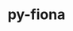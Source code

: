 ---
title: "py-fiona"
layout: cache
categories: [package, develop]
meta: {"versions": ["1.8.21", "1.8.22", "1.9.3", "1.9.4"], "compilers": ["apple-clang@=14.0.0", "apple-clang@=14.0.3", "gcc@=11.3.0", "gcc@=7.3.1"], "oss": ["amzn2", "ubuntu22.04", "ventura"], "platforms": ["darwin", "linux"], "targets": ["aarch64", "ivybridge", "x86_64_v3", "x86_64_v4"], "stacks": ["ml-darwin-aarch64-mps", "ml-linux-x86_64-cpu", "ml-linux-x86_64-cuda", "root"], "num_specs": 44, "num_specs_by_stack": {"root": 44, "ml-darwin-aarch64-mps": 14, "ml-linux-x86_64-cuda": 16, "ml-linux-x86_64-cpu": 16}}
spec_details: [{"hash": "4zfchmklzhxpjqlkcnavmisomp4mvcgo", "compiler": "apple-clang@=14.0.0", "versions": ["1.9.4"], "os": "ventura", "platform": "darwin", "target": "aarch64", "variants": ["build_system=python_pip"], "stacks": ["root", "ml-darwin-aarch64-mps"], "size": "-", "tarball": "https://binaries.spack.io/develop/build_cache/darwin-ventura-aarch64/apple-clang-14.0.0/py-fiona-1.9.4/darwin-ventura-aarch64-apple-clang-14.0.0-py-fiona-1.9.4-4zfchmklzhxpjqlkcnavmisomp4mvcgo.spack"}, {"hash": "dek32nilz6kopfmtfv4iqy5fdqqw4icp", "compiler": "apple-clang@=14.0.0", "versions": ["1.9.4"], "os": "ventura", "platform": "darwin", "target": "aarch64", "variants": ["build_system=python_pip"], "stacks": ["root", "ml-darwin-aarch64-mps"], "size": "-", "tarball": "https://binaries.spack.io/develop/build_cache/darwin-ventura-aarch64/apple-clang-14.0.0/py-fiona-1.9.4/darwin-ventura-aarch64-apple-clang-14.0.0-py-fiona-1.9.4-dek32nilz6kopfmtfv4iqy5fdqqw4icp.spack"}, {"hash": "3lqlqhd2wnr6u57d67se5ijc4kegry36", "compiler": "apple-clang@=14.0.0", "versions": ["1.9.4"], "os": "ventura", "platform": "darwin", "target": "aarch64", "variants": ["build_system=python_pip"], "stacks": ["root", "ml-darwin-aarch64-mps"], "size": "-", "tarball": "https://binaries.spack.io/develop/build_cache/darwin-ventura-aarch64/apple-clang-14.0.0/py-fiona-1.9.4/darwin-ventura-aarch64-apple-clang-14.0.0-py-fiona-1.9.4-3lqlqhd2wnr6u57d67se5ijc4kegry36.spack"}, {"hash": "3x5xoo3kxlruymsxhpyfomw4m3kkhort", "compiler": "apple-clang@=14.0.0", "versions": ["1.9.4"], "os": "ventura", "platform": "darwin", "target": "aarch64", "variants": ["build_system=python_pip"], "stacks": ["root", "ml-darwin-aarch64-mps"], "size": "-", "tarball": "https://binaries.spack.io/develop/build_cache/darwin-ventura-aarch64/apple-clang-14.0.0/py-fiona-1.9.4/darwin-ventura-aarch64-apple-clang-14.0.0-py-fiona-1.9.4-3x5xoo3kxlruymsxhpyfomw4m3kkhort.spack"}, {"hash": "ivo5k2w6grcjgxx234mbegegrmshgjig", "compiler": "apple-clang@=14.0.0", "versions": ["1.9.4"], "os": "ventura", "platform": "darwin", "target": "aarch64", "variants": ["build_system=python_pip"], "stacks": ["root", "ml-darwin-aarch64-mps"], "size": "-", "tarball": "https://binaries.spack.io/develop/build_cache/darwin-ventura-aarch64/apple-clang-14.0.0/py-fiona-1.9.4/darwin-ventura-aarch64-apple-clang-14.0.0-py-fiona-1.9.4-ivo5k2w6grcjgxx234mbegegrmshgjig.spack"}, {"hash": "625ijozqccq2wpd3v564gmysiyvys5bg", "compiler": "apple-clang@=14.0.3", "versions": ["1.9.4"], "os": "ventura", "platform": "darwin", "target": "aarch64", "variants": ["build_system=python_pip"], "stacks": ["root", "ml-darwin-aarch64-mps"], "size": "-", "tarball": "https://binaries.spack.io/develop/build_cache/darwin-ventura-aarch64/apple-clang-14.0.3/py-fiona-1.9.4/darwin-ventura-aarch64-apple-clang-14.0.3-py-fiona-1.9.4-625ijozqccq2wpd3v564gmysiyvys5bg.spack"}, {"hash": "cqew2wv6l3bdxv3pipsfg7zu7huvct3r", "compiler": "apple-clang@=14.0.3", "versions": ["1.9.4"], "os": "ventura", "platform": "darwin", "target": "aarch64", "variants": ["build_system=python_pip"], "stacks": ["root", "ml-darwin-aarch64-mps"], "size": "-", "tarball": "https://binaries.spack.io/develop/build_cache/darwin-ventura-aarch64/apple-clang-14.0.3/py-fiona-1.9.4/darwin-ventura-aarch64-apple-clang-14.0.3-py-fiona-1.9.4-cqew2wv6l3bdxv3pipsfg7zu7huvct3r.spack"}, {"hash": "npsgv7zxlh6ejvfzfyzqijytmsmeawvh", "compiler": "apple-clang@=14.0.3", "versions": ["1.9.4"], "os": "ventura", "platform": "darwin", "target": "aarch64", "variants": ["build_system=python_pip"], "stacks": ["root", "ml-darwin-aarch64-mps"], "size": "-", "tarball": "https://binaries.spack.io/develop/build_cache/darwin-ventura-aarch64/apple-clang-14.0.3/py-fiona-1.9.4/darwin-ventura-aarch64-apple-clang-14.0.3-py-fiona-1.9.4-npsgv7zxlh6ejvfzfyzqijytmsmeawvh.spack"}, {"hash": "chxoy7s2x5yvvulw4hbepznprncdu3dk", "compiler": "apple-clang@=14.0.3", "versions": ["1.9.4"], "os": "ventura", "platform": "darwin", "target": "aarch64", "variants": ["build_system=python_pip"], "stacks": ["root", "ml-darwin-aarch64-mps"], "size": "-", "tarball": "https://binaries.spack.io/develop/build_cache/darwin-ventura-aarch64/apple-clang-14.0.3/py-fiona-1.9.4/darwin-ventura-aarch64-apple-clang-14.0.3-py-fiona-1.9.4-chxoy7s2x5yvvulw4hbepznprncdu3dk.spack"}, {"hash": "eoqomrx4hd7muzhmq3ii5rrxewtlmqcd", "compiler": "apple-clang@=14.0.3", "versions": ["1.9.4"], "os": "ventura", "platform": "darwin", "target": "aarch64", "variants": ["build_system=python_pip"], "stacks": ["root", "ml-darwin-aarch64-mps"], "size": "-", "tarball": "https://binaries.spack.io/develop/build_cache/darwin-ventura-aarch64/apple-clang-14.0.3/py-fiona-1.9.4/darwin-ventura-aarch64-apple-clang-14.0.3-py-fiona-1.9.4-eoqomrx4hd7muzhmq3ii5rrxewtlmqcd.spack"}, {"hash": "v3q526x7hdhjhgqwoveyhqez6zzrfhlt", "compiler": "apple-clang@=14.0.3", "versions": ["1.9.4"], "os": "ventura", "platform": "darwin", "target": "aarch64", "variants": ["build_system=python_pip"], "stacks": ["root", "ml-darwin-aarch64-mps"], "size": "-", "tarball": "https://binaries.spack.io/develop/build_cache/darwin-ventura-aarch64/apple-clang-14.0.3/py-fiona-1.9.4/darwin-ventura-aarch64-apple-clang-14.0.3-py-fiona-1.9.4-v3q526x7hdhjhgqwoveyhqez6zzrfhlt.spack"}, {"hash": "aj6dogoyqvrytkxtarrihvvck2x2xbez", "compiler": "apple-clang@=14.0.3", "versions": ["1.9.4"], "os": "ventura", "platform": "darwin", "target": "aarch64", "variants": ["build_system=python_pip"], "stacks": ["root", "ml-darwin-aarch64-mps"], "size": "-", "tarball": "https://binaries.spack.io/develop/build_cache/darwin-ventura-aarch64/apple-clang-14.0.3/py-fiona-1.9.4/darwin-ventura-aarch64-apple-clang-14.0.3-py-fiona-1.9.4-aj6dogoyqvrytkxtarrihvvck2x2xbez.spack"}, {"hash": "xqynsg2mxvh765jiq64d72rzp3vv47jh", "compiler": "apple-clang@=14.0.3", "versions": ["1.9.4"], "os": "ventura", "platform": "darwin", "target": "aarch64", "variants": ["build_system=python_pip"], "stacks": ["root", "ml-darwin-aarch64-mps"], "size": "-", "tarball": "https://binaries.spack.io/develop/build_cache/darwin-ventura-aarch64/apple-clang-14.0.3/py-fiona-1.9.4/darwin-ventura-aarch64-apple-clang-14.0.3-py-fiona-1.9.4-xqynsg2mxvh765jiq64d72rzp3vv47jh.spack"}, {"hash": "7nualsg774rrfcmwhnq2zzfvkbx3ufdu", "compiler": "apple-clang@=14.0.3", "versions": ["1.9.4"], "os": "ventura", "platform": "darwin", "target": "aarch64", "variants": ["build_system=python_pip"], "stacks": ["root", "ml-darwin-aarch64-mps"], "size": "-", "tarball": "https://binaries.spack.io/develop/build_cache/darwin-ventura-aarch64/apple-clang-14.0.3/py-fiona-1.9.4/darwin-ventura-aarch64-apple-clang-14.0.3-py-fiona-1.9.4-7nualsg774rrfcmwhnq2zzfvkbx3ufdu.spack"}, {"hash": "ok5y6j62kudbdg5k6ey2kggsjzirxx6u", "compiler": "gcc@=7.3.1", "versions": ["1.8.22"], "os": "amzn2", "platform": "linux", "target": "ivybridge", "variants": ["build_system=python_pip"], "stacks": ["root"], "size": "-", "tarball": "https://binaries.spack.io/develop/build_cache/linux-amzn2-ivybridge/gcc-7.3.1/py-fiona-1.8.22/linux-amzn2-ivybridge-gcc-7.3.1-py-fiona-1.8.22-ok5y6j62kudbdg5k6ey2kggsjzirxx6u.spack"}, {"hash": "7roek5thwwr3eotony2b6gogh74n4pql", "compiler": "gcc@=7.3.1", "versions": ["1.8.22"], "os": "amzn2", "platform": "linux", "target": "ivybridge", "variants": ["build_system=python_pip"], "stacks": ["root"], "size": "-", "tarball": "https://binaries.spack.io/develop/build_cache/linux-amzn2-ivybridge/gcc-7.3.1/py-fiona-1.8.22/linux-amzn2-ivybridge-gcc-7.3.1-py-fiona-1.8.22-7roek5thwwr3eotony2b6gogh74n4pql.spack"}, {"hash": "exmy4jpdigsafrrv7joqekquoy5j4cb4", "compiler": "gcc@=7.3.1", "versions": ["1.8.22"], "os": "amzn2", "platform": "linux", "target": "ivybridge", "variants": ["build_system=python_pip"], "stacks": ["root"], "size": "-", "tarball": "https://binaries.spack.io/develop/build_cache/linux-amzn2-ivybridge/gcc-7.3.1/py-fiona-1.8.22/linux-amzn2-ivybridge-gcc-7.3.1-py-fiona-1.8.22-exmy4jpdigsafrrv7joqekquoy5j4cb4.spack"}, {"hash": "dg2xsuanlpyahwtxxdn3zisujcmhhg7l", "compiler": "gcc@=7.3.1", "versions": ["1.8.22"], "os": "amzn2", "platform": "linux", "target": "x86_64_v3", "variants": ["build_system=python_pip"], "stacks": ["root"], "size": "-", "tarball": "https://binaries.spack.io/develop/build_cache/linux-amzn2-x86_64_v3/gcc-7.3.1/py-fiona-1.8.22/linux-amzn2-x86_64_v3-gcc-7.3.1-py-fiona-1.8.22-dg2xsuanlpyahwtxxdn3zisujcmhhg7l.spack"}, {"hash": "23da6t2ehpg73xtb4ctnnmijntk2gu3e", "compiler": "gcc@=7.3.1", "versions": ["1.8.22"], "os": "amzn2", "platform": "linux", "target": "x86_64_v3", "variants": ["build_system=python_pip"], "stacks": ["root"], "size": "-", "tarball": "https://binaries.spack.io/develop/build_cache/linux-amzn2-x86_64_v3/gcc-7.3.1/py-fiona-1.8.22/linux-amzn2-x86_64_v3-gcc-7.3.1-py-fiona-1.8.22-23da6t2ehpg73xtb4ctnnmijntk2gu3e.spack"}, {"hash": "cie2kkk4gellm4367fenjt6ekqsqtqmv", "compiler": "gcc@=7.3.1", "versions": ["1.8.22"], "os": "amzn2", "platform": "linux", "target": "x86_64_v3", "variants": ["build_system=python_pip"], "stacks": ["root"], "size": "-", "tarball": "https://binaries.spack.io/develop/build_cache/linux-amzn2-x86_64_v3/gcc-7.3.1/py-fiona-1.8.22/linux-amzn2-x86_64_v3-gcc-7.3.1-py-fiona-1.8.22-cie2kkk4gellm4367fenjt6ekqsqtqmv.spack"}, {"hash": "fah7it3qzb6qeqvg5woih3gqsulmcmry", "compiler": "gcc@=7.3.1", "versions": ["1.8.22"], "os": "amzn2", "platform": "linux", "target": "x86_64_v3", "variants": ["build_system=python_pip"], "stacks": ["root"], "size": "-", "tarball": "https://binaries.spack.io/develop/build_cache/linux-amzn2-x86_64_v3/gcc-7.3.1/py-fiona-1.8.22/linux-amzn2-x86_64_v3-gcc-7.3.1-py-fiona-1.8.22-fah7it3qzb6qeqvg5woih3gqsulmcmry.spack"}, {"hash": "4gnerippayfs43ttjycw2pripuor6elv", "compiler": "gcc@=7.3.1", "versions": ["1.8.22"], "os": "amzn2", "platform": "linux", "target": "x86_64_v3", "variants": ["build_system=python_pip"], "stacks": ["root"], "size": "-", "tarball": "https://binaries.spack.io/develop/build_cache/linux-amzn2-x86_64_v3/gcc-7.3.1/py-fiona-1.8.22/linux-amzn2-x86_64_v3-gcc-7.3.1-py-fiona-1.8.22-4gnerippayfs43ttjycw2pripuor6elv.spack"}, {"hash": "fzbdwlclep6wjzxpaeunlnf2cgbzr5qf", "compiler": "gcc@=7.3.1", "versions": ["1.8.22"], "os": "amzn2", "platform": "linux", "target": "x86_64_v3", "variants": ["build_system=python_pip"], "stacks": ["root"], "size": "-", "tarball": "https://binaries.spack.io/develop/build_cache/linux-amzn2-x86_64_v3/gcc-7.3.1/py-fiona-1.8.22/linux-amzn2-x86_64_v3-gcc-7.3.1-py-fiona-1.8.22-fzbdwlclep6wjzxpaeunlnf2cgbzr5qf.spack"}, {"hash": "7w6gpizso2gig46x6bc6qcpohekzvh4v", "compiler": "gcc@=7.3.1", "versions": ["1.8.22"], "os": "amzn2", "platform": "linux", "target": "x86_64_v3", "variants": [], "stacks": ["root"], "size": "-", "tarball": "https://binaries.spack.io/develop/build_cache/linux-amzn2-x86_64_v3/gcc-7.3.1/py-fiona-1.8.22/linux-amzn2-x86_64_v3-gcc-7.3.1-py-fiona-1.8.22-7w6gpizso2gig46x6bc6qcpohekzvh4v.spack"}, {"hash": "lhuxekvkwvurld7atqy2xmpqjxo3brmu", "compiler": "gcc@=7.3.1", "versions": ["1.8.22"], "os": "amzn2", "platform": "linux", "target": "x86_64_v3", "variants": ["build_system=python_pip"], "stacks": ["root"], "size": "-", "tarball": "https://binaries.spack.io/develop/build_cache/linux-amzn2-x86_64_v3/gcc-7.3.1/py-fiona-1.8.22/linux-amzn2-x86_64_v3-gcc-7.3.1-py-fiona-1.8.22-lhuxekvkwvurld7atqy2xmpqjxo3brmu.spack"}, {"hash": "vcd4xhf7lmyrigkdixkz55beuvy2hjlz", "compiler": "gcc@=7.3.1", "versions": ["1.8.22"], "os": "amzn2", "platform": "linux", "target": "x86_64_v3", "variants": ["build_system=python_pip"], "stacks": ["root"], "size": "-", "tarball": "https://binaries.spack.io/develop/build_cache/linux-amzn2-x86_64_v3/gcc-7.3.1/py-fiona-1.8.22/linux-amzn2-x86_64_v3-gcc-7.3.1-py-fiona-1.8.22-vcd4xhf7lmyrigkdixkz55beuvy2hjlz.spack"}, {"hash": "hogs6jpxjfqzdwfsef7gzsu26xkdme2b", "compiler": "gcc@=7.3.1", "versions": ["1.8.22"], "os": "amzn2", "platform": "linux", "target": "x86_64_v3", "variants": [], "stacks": ["root"], "size": "-", "tarball": "https://binaries.spack.io/develop/build_cache/linux-amzn2-x86_64_v3/gcc-7.3.1/py-fiona-1.8.22/linux-amzn2-x86_64_v3-gcc-7.3.1-py-fiona-1.8.22-hogs6jpxjfqzdwfsef7gzsu26xkdme2b.spack"}, {"hash": "kcif2tdhurzr2we6aghogorponx26rdj", "compiler": "gcc@=7.3.1", "versions": ["1.9.3"], "os": "amzn2", "platform": "linux", "target": "x86_64_v3", "variants": ["build_system=python_pip"], "stacks": ["root", "ml-linux-x86_64-cuda", "ml-linux-x86_64-cpu"], "size": "-", "tarball": "https://binaries.spack.io/develop/build_cache/linux-amzn2-x86_64_v3/gcc-7.3.1/py-fiona-1.9.3/linux-amzn2-x86_64_v3-gcc-7.3.1-py-fiona-1.9.3-kcif2tdhurzr2we6aghogorponx26rdj.spack"}, {"hash": "7axfdtugek4actdjvlg3hbknsuhvvh3h", "compiler": "gcc@=7.3.1", "versions": ["1.8.21"], "os": "amzn2", "platform": "linux", "target": "x86_64_v4", "variants": [], "stacks": ["root"], "size": "-", "tarball": "https://binaries.spack.io/develop/build_cache/linux-amzn2-x86_64_v4/gcc-7.3.1/py-fiona-1.8.21/linux-amzn2-x86_64_v4-gcc-7.3.1-py-fiona-1.8.21-7axfdtugek4actdjvlg3hbknsuhvvh3h.spack"}, {"hash": "hnhk7faecuieeahfuk6kjgwkrpsrnk7s", "compiler": "gcc@=11.3.0", "versions": ["1.9.3"], "os": "ubuntu22.04", "platform": "linux", "target": "x86_64_v3", "variants": ["build_system=python_pip"], "stacks": ["root", "ml-linux-x86_64-cuda", "ml-linux-x86_64-cpu"], "size": "-", "tarball": "https://binaries.spack.io/develop/build_cache/linux-ubuntu22.04-x86_64_v3/gcc-11.3.0/py-fiona-1.9.3/linux-ubuntu22.04-x86_64_v3-gcc-11.3.0-py-fiona-1.9.3-hnhk7faecuieeahfuk6kjgwkrpsrnk7s.spack"}, {"hash": "s3xu224lnnpfgic2frnpmbe7gzqalmmb", "compiler": "gcc@=11.3.0", "versions": ["1.9.3"], "os": "ubuntu22.04", "platform": "linux", "target": "x86_64_v3", "variants": ["build_system=python_pip"], "stacks": ["root", "ml-linux-x86_64-cuda", "ml-linux-x86_64-cpu"], "size": "-", "tarball": "https://binaries.spack.io/develop/build_cache/linux-ubuntu22.04-x86_64_v3/gcc-11.3.0/py-fiona-1.9.3/linux-ubuntu22.04-x86_64_v3-gcc-11.3.0-py-fiona-1.9.3-s3xu224lnnpfgic2frnpmbe7gzqalmmb.spack"}, {"hash": "quole2ykfyz4ek533t5rlvspzhdo7iu2", "compiler": "gcc@=11.3.0", "versions": ["1.9.3"], "os": "ubuntu22.04", "platform": "linux", "target": "x86_64_v3", "variants": ["build_system=python_pip"], "stacks": ["root", "ml-linux-x86_64-cuda", "ml-linux-x86_64-cpu"], "size": "-", "tarball": "https://binaries.spack.io/develop/build_cache/linux-ubuntu22.04-x86_64_v3/gcc-11.3.0/py-fiona-1.9.3/linux-ubuntu22.04-x86_64_v3-gcc-11.3.0-py-fiona-1.9.3-quole2ykfyz4ek533t5rlvspzhdo7iu2.spack"}, {"hash": "tfqnnulegr3pbsgg3ysiuc2njlqiakmk", "compiler": "gcc@=11.3.0", "versions": ["1.9.3"], "os": "ubuntu22.04", "platform": "linux", "target": "x86_64_v3", "variants": ["build_system=python_pip"], "stacks": ["root", "ml-linux-x86_64-cuda", "ml-linux-x86_64-cpu"], "size": "-", "tarball": "https://binaries.spack.io/develop/build_cache/linux-ubuntu22.04-x86_64_v3/gcc-11.3.0/py-fiona-1.9.3/linux-ubuntu22.04-x86_64_v3-gcc-11.3.0-py-fiona-1.9.3-tfqnnulegr3pbsgg3ysiuc2njlqiakmk.spack"}, {"hash": "par72teyrlwptlmvrw7dx4quj2sdajrp", "compiler": "gcc@=11.3.0", "versions": ["1.9.4"], "os": "ubuntu22.04", "platform": "linux", "target": "x86_64_v3", "variants": ["build_system=python_pip"], "stacks": ["root", "ml-linux-x86_64-cuda", "ml-linux-x86_64-cpu"], "size": "-", "tarball": "https://binaries.spack.io/develop/build_cache/linux-ubuntu22.04-x86_64_v3/gcc-11.3.0/py-fiona-1.9.4/linux-ubuntu22.04-x86_64_v3-gcc-11.3.0-py-fiona-1.9.4-par72teyrlwptlmvrw7dx4quj2sdajrp.spack"}, {"hash": "4nek4jicgsa4ru6evk66ekqyyydpusur", "compiler": "gcc@=11.3.0", "versions": ["1.9.4"], "os": "ubuntu22.04", "platform": "linux", "target": "x86_64_v3", "variants": ["build_system=python_pip"], "stacks": ["root", "ml-linux-x86_64-cuda", "ml-linux-x86_64-cpu"], "size": "-", "tarball": "https://binaries.spack.io/develop/build_cache/linux-ubuntu22.04-x86_64_v3/gcc-11.3.0/py-fiona-1.9.4/linux-ubuntu22.04-x86_64_v3-gcc-11.3.0-py-fiona-1.9.4-4nek4jicgsa4ru6evk66ekqyyydpusur.spack"}, {"hash": "ac4t2737uveqrfww725grzbatlcjgynf", "compiler": "gcc@=11.3.0", "versions": ["1.9.4"], "os": "ubuntu22.04", "platform": "linux", "target": "x86_64_v3", "variants": ["build_system=python_pip"], "stacks": ["root", "ml-linux-x86_64-cuda", "ml-linux-x86_64-cpu"], "size": "-", "tarball": "https://binaries.spack.io/develop/build_cache/linux-ubuntu22.04-x86_64_v3/gcc-11.3.0/py-fiona-1.9.4/linux-ubuntu22.04-x86_64_v3-gcc-11.3.0-py-fiona-1.9.4-ac4t2737uveqrfww725grzbatlcjgynf.spack"}, {"hash": "6idd65nwej5syuakeit4ox7yvq7n6rri", "compiler": "gcc@=11.3.0", "versions": ["1.9.4"], "os": "ubuntu22.04", "platform": "linux", "target": "x86_64_v3", "variants": ["build_system=python_pip"], "stacks": ["root", "ml-linux-x86_64-cuda", "ml-linux-x86_64-cpu"], "size": "-", "tarball": "https://binaries.spack.io/develop/build_cache/linux-ubuntu22.04-x86_64_v3/gcc-11.3.0/py-fiona-1.9.4/linux-ubuntu22.04-x86_64_v3-gcc-11.3.0-py-fiona-1.9.4-6idd65nwej5syuakeit4ox7yvq7n6rri.spack"}, {"hash": "2hcv4mwb25ywerlte2r2bxhc5542vxvd", "compiler": "gcc@=11.3.0", "versions": ["1.9.3"], "os": "ubuntu22.04", "platform": "linux", "target": "x86_64_v3", "variants": ["build_system=python_pip"], "stacks": ["root", "ml-linux-x86_64-cuda", "ml-linux-x86_64-cpu"], "size": "-", "tarball": "https://binaries.spack.io/develop/build_cache/linux-ubuntu22.04-x86_64_v3/gcc-11.3.0/py-fiona-1.9.3/linux-ubuntu22.04-x86_64_v3-gcc-11.3.0-py-fiona-1.9.3-2hcv4mwb25ywerlte2r2bxhc5542vxvd.spack"}, {"hash": "4nfl3ks4e2usogx3xegrk2ycezsmlcgn", "compiler": "gcc@=11.3.0", "versions": ["1.9.4"], "os": "ubuntu22.04", "platform": "linux", "target": "x86_64_v3", "variants": ["build_system=python_pip"], "stacks": ["root", "ml-linux-x86_64-cuda", "ml-linux-x86_64-cpu"], "size": "-", "tarball": "https://binaries.spack.io/develop/build_cache/linux-ubuntu22.04-x86_64_v3/gcc-11.3.0/py-fiona-1.9.4/linux-ubuntu22.04-x86_64_v3-gcc-11.3.0-py-fiona-1.9.4-4nfl3ks4e2usogx3xegrk2ycezsmlcgn.spack"}, {"hash": "lz6fwrwna3pisox5uigfidwoojmpdtbl", "compiler": "gcc@=11.3.0", "versions": ["1.9.4"], "os": "ubuntu22.04", "platform": "linux", "target": "x86_64_v3", "variants": ["build_system=python_pip"], "stacks": ["root", "ml-linux-x86_64-cuda", "ml-linux-x86_64-cpu"], "size": "-", "tarball": "https://binaries.spack.io/develop/build_cache/linux-ubuntu22.04-x86_64_v3/gcc-11.3.0/py-fiona-1.9.4/linux-ubuntu22.04-x86_64_v3-gcc-11.3.0-py-fiona-1.9.4-lz6fwrwna3pisox5uigfidwoojmpdtbl.spack"}, {"hash": "xfjq5suhjue2fpfn5ye5qn4htwzizosa", "compiler": "gcc@=11.3.0", "versions": ["1.9.4"], "os": "ubuntu22.04", "platform": "linux", "target": "x86_64_v3", "variants": ["build_system=python_pip"], "stacks": ["root", "ml-linux-x86_64-cuda", "ml-linux-x86_64-cpu"], "size": "-", "tarball": "https://binaries.spack.io/develop/build_cache/linux-ubuntu22.04-x86_64_v3/gcc-11.3.0/py-fiona-1.9.4/linux-ubuntu22.04-x86_64_v3-gcc-11.3.0-py-fiona-1.9.4-xfjq5suhjue2fpfn5ye5qn4htwzizosa.spack"}, {"hash": "qcobalpojr4hzhi5kwzbncxu3xxb3qdf", "compiler": "gcc@=11.3.0", "versions": ["1.9.4"], "os": "ubuntu22.04", "platform": "linux", "target": "x86_64_v3", "variants": ["build_system=python_pip"], "stacks": ["root", "ml-linux-x86_64-cuda", "ml-linux-x86_64-cpu"], "size": "-", "tarball": "https://binaries.spack.io/develop/build_cache/linux-ubuntu22.04-x86_64_v3/gcc-11.3.0/py-fiona-1.9.4/linux-ubuntu22.04-x86_64_v3-gcc-11.3.0-py-fiona-1.9.4-qcobalpojr4hzhi5kwzbncxu3xxb3qdf.spack"}, {"hash": "dz4eys5iuzpw4drlhegl3fgugrkbcbiq", "compiler": "gcc@=11.3.0", "versions": ["1.9.4"], "os": "ubuntu22.04", "platform": "linux", "target": "x86_64_v3", "variants": ["build_system=python_pip"], "stacks": ["root", "ml-linux-x86_64-cuda", "ml-linux-x86_64-cpu"], "size": "-", "tarball": "https://binaries.spack.io/develop/build_cache/linux-ubuntu22.04-x86_64_v3/gcc-11.3.0/py-fiona-1.9.4/linux-ubuntu22.04-x86_64_v3-gcc-11.3.0-py-fiona-1.9.4-dz4eys5iuzpw4drlhegl3fgugrkbcbiq.spack"}, {"hash": "nrf3p6uulxe6bdcoeymhlnhx72ml2vzd", "compiler": "gcc@=11.3.0", "versions": ["1.9.4"], "os": "ubuntu22.04", "platform": "linux", "target": "x86_64_v3", "variants": ["build_system=python_pip"], "stacks": ["root", "ml-linux-x86_64-cuda", "ml-linux-x86_64-cpu"], "size": "-", "tarball": "https://binaries.spack.io/develop/build_cache/linux-ubuntu22.04-x86_64_v3/gcc-11.3.0/py-fiona-1.9.4/linux-ubuntu22.04-x86_64_v3-gcc-11.3.0-py-fiona-1.9.4-nrf3p6uulxe6bdcoeymhlnhx72ml2vzd.spack"}]
---